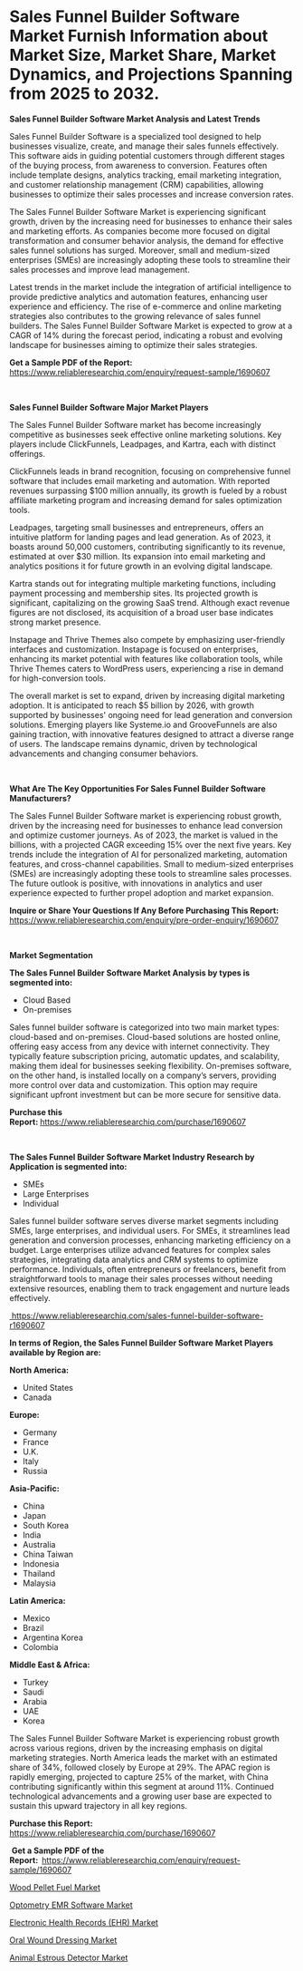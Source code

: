 <p><h1>Sales Funnel Builder Software Market Furnish Information about Market Size, Market Share, Market Dynamics, and Projections Spanning from 2025 to 2032.</h1></p><p><strong>Sales Funnel Builder Software Market Analysis and Latest Trends</strong></p>
<p><p>Sales Funnel Builder Software is a specialized tool designed to help businesses visualize, create, and manage their sales funnels effectively. This software aids in guiding potential customers through different stages of the buying process, from awareness to conversion. Features often include template designs, analytics tracking, email marketing integration, and customer relationship management (CRM) capabilities, allowing businesses to optimize their sales processes and increase conversion rates.</p><p>The Sales Funnel Builder Software Market is experiencing significant growth, driven by the increasing need for businesses to enhance their sales and marketing efforts. As companies become more focused on digital transformation and consumer behavior analysis, the demand for effective sales funnel solutions has surged. Moreover, small and medium-sized enterprises (SMEs) are increasingly adopting these tools to streamline their sales processes and improve lead management.</p><p>Latest trends in the market include the integration of artificial intelligence to provide predictive analytics and automation features, enhancing user experience and efficiency. The rise of e-commerce and online marketing strategies also contributes to the growing relevance of sales funnel builders. The Sales Funnel Builder Software Market is expected to grow at a CAGR of 14% during the forecast period, indicating a robust and evolving landscape for businesses aiming to optimize their sales strategies.</p></p>
<p><strong>Get a Sample PDF of the Report:&nbsp;</strong> <a href="https://www.reliableresearchiq.com/enquiry/request-sample/1690607?utm_campaign=973&utm_medium=2&utm_source=Github&utm_content=ia&utm_term=26032025&utm_id=sales-funnel-builder-software">https://www.reliableresearchiq.com/enquiry/request-sample/1690607</a></p>
<p>&nbsp;</p>
<p><strong>Sales Funnel Builder Software Major Market Players</strong></p>
<p><p>The Sales Funnel Builder Software market has become increasingly competitive as businesses seek effective online marketing solutions. Key players include ClickFunnels, Leadpages, and Kartra, each with distinct offerings.</p><p>ClickFunnels leads in brand recognition, focusing on comprehensive funnel software that includes email marketing and automation. With reported revenues surpassing $100 million annually, its growth is fueled by a robust affiliate marketing program and increasing demand for sales optimization tools.</p><p>Leadpages, targeting small businesses and entrepreneurs, offers an intuitive platform for landing pages and lead generation. As of 2023, it boasts around 50,000 customers, contributing significantly to its revenue, estimated at over $30 million. Its expansion into email marketing and analytics positions it for future growth in an evolving digital landscape.</p><p>Kartra stands out for integrating multiple marketing functions, including payment processing and membership sites. Its projected growth is significant, capitalizing on the growing SaaS trend. Although exact revenue figures are not disclosed, its acquisition of a broad user base indicates strong market presence.</p><p>Instapage and Thrive Themes also compete by emphasizing user-friendly interfaces and customization. Instapage is focused on enterprises, enhancing its market potential with features like collaboration tools, while Thrive Themes caters to WordPress users, experiencing a rise in demand for high-conversion tools.</p><p>The overall market is set to expand, driven by increasing digital marketing adoption. It is anticipated to reach $5 billion by 2026, with growth supported by businesses' ongoing need for lead generation and conversion solutions. Emerging players like Systeme.io and GrooveFunnels are also gaining traction, with innovative features designed to attract a diverse range of users. The landscape remains dynamic, driven by technological advancements and changing consumer behaviors.</p></p>
<p>&nbsp;</p>
<p><strong>What Are The Key Opportunities For Sales Funnel Builder Software Manufacturers?</strong></p>
<p><p>The Sales Funnel Builder Software market is experiencing robust growth, driven by the increasing need for businesses to enhance lead conversion and optimize customer journeys. As of 2023, the market is valued in the billions, with a projected CAGR exceeding 15% over the next five years. Key trends include the integration of AI for personalized marketing, automation features, and cross-channel capabilities. Small to medium-sized enterprises (SMEs) are increasingly adopting these tools to streamline sales processes. The future outlook is positive, with innovations in analytics and user experience expected to further propel adoption and market expansion.</p></p>
<p><strong>Inquire or Share Your Questions If Any Before Purchasing This Report:</strong> <a href="https://www.reliableresearchiq.com/enquiry/pre-order-enquiry/1690607?utm_campaign=973&utm_medium=2&utm_source=Github&utm_content=ia&utm_term=26032025&utm_id=sales-funnel-builder-software">https://www.reliableresearchiq.com/enquiry/pre-order-enquiry/1690607</a></p>
<p>&nbsp;</p>
<p><strong>Market Segmentation</strong></p>
<p><strong>The Sales Funnel Builder Software Market Analysis by types is segmented into:</strong></p>
<p><ul><li>Cloud Based</li><li>On-premises</li></ul></p>
<p><p>Sales funnel builder software is categorized into two main market types: cloud-based and on-premises. Cloud-based solutions are hosted online, offering easy access from any device with internet connectivity. They typically feature subscription pricing, automatic updates, and scalability, making them ideal for businesses seeking flexibility. On-premises software, on the other hand, is installed locally on a company’s servers, providing more control over data and customization. This option may require significant upfront investment but can be more secure for sensitive data.</p></p>
<p><strong>Purchase this Report:&nbsp;</strong><a href="https://www.reliableresearchiq.com/purchase/1690607?utm_campaign=973&utm_medium=2&utm_source=Github&utm_content=ia&utm_term=26032025&utm_id=sales-funnel-builder-software">https://www.reliableresearchiq.com/purchase/1690607</a></p>
<p>&nbsp;</p>
<p><strong>The Sales Funnel Builder Software Market Industry Research by Application is segmented into:</strong></p>
<p><ul><li>SMEs</li><li>Large Enterprises</li><li>Individual</li></ul></p>
<p><p>Sales funnel builder software serves diverse market segments including SMEs, large enterprises, and individual users. For SMEs, it streamlines lead generation and conversion processes, enhancing marketing efficiency on a budget. Large enterprises utilize advanced features for complex sales strategies, integrating data analytics and CRM systems to optimize performance. Individuals, often entrepreneurs or freelancers, benefit from straightforward tools to manage their sales processes without needing extensive resources, enabling them to track engagement and nurture leads effectively.</p></p>
<p><a href="https://www.reliableresearchiq.com/sales-funnel-builder-software-r1690607?utm_campaign=973&utm_medium=2&utm_source=Github&utm_content=ia&utm_term=26032025&utm_id=sales-funnel-builder-software">&nbsp;https://www.reliableresearchiq.com/sales-funnel-builder-software-r1690607</a></p>
<p><strong>In terms of Region, the Sales Funnel Builder Software Market Players available by Region are:</strong></p>
<p>
    <p> <strong> North America: </strong>
        <ul>
            <li>United States</li>
            <li>Canada</li>
        </ul>
        </p> 
    <p> <strong> Europe: </strong>
        <ul>
            <li>Germany</li>
            <li>France</li>
            <li>U.K.</li>
            <li>Italy</li>
            <li>Russia</li>
        </ul>
        </p> 
    <p> <strong> Asia-Pacific: </strong>
        <ul>
            <li>China</li>
            <li>Japan</li>
            <li>South Korea</li>
            <li>India</li>
            <li>Australia</li>
            <li>China Taiwan</li>
            <li>Indonesia</li>
            <li>Thailand</li>
            <li>Malaysia</li>
        </ul>
        </p> 
    <p> <strong> Latin America: </strong>
        <ul>
            <li>Mexico</li>
            <li>Brazil</li>
            <li>Argentina Korea</li>
            <li>Colombia</li>
        </ul>
        </p> 
    <p> <strong> Middle East & Africa: </strong>
        <ul>
            <li>Turkey</li>
            <li>Saudi</li>
            <li>Arabia</li>
            <li>UAE</li>
            <li>Korea</li>
        </ul>
    </p>
    </p>
<p><p>The Sales Funnel Builder Software Market is experiencing robust growth across various regions, driven by the increasing emphasis on digital marketing strategies. North America leads the market with an estimated share of 34%, followed closely by Europe at 29%. The APAC region is rapidly emerging, projected to capture 25% of the market, with China contributing significantly within this segment at around 11%. Continued technological advancements and a growing user base are expected to sustain this upward trajectory in all key regions.</p></p>
<p><strong>Purchase this Report: </strong><a href="https://www.reliableresearchiq.com/purchase/1690607?utm_campaign=973&utm_medium=2&utm_source=Github&utm_content=ia&utm_term=26032025&utm_id=sales-funnel-builder-software">https://www.reliableresearchiq.com/purchase/1690607</a></p>
<p>&nbsp;<strong>Get a Sample PDF of the Report:&nbsp;&nbsp;</strong><a href="https://www.reliableresearchiq.com/enquiry/request-sample/1690607?utm_campaign=973&utm_medium=2&utm_source=Github&utm_content=ia&utm_term=26032025&utm_id=sales-funnel-builder-software">https://www.reliableresearchiq.com/enquiry/request-sample/1690607</a></p>
<p><strong></strong></p>
<p><p><a href="https://github.com/aarajlyre/Market-Research-Report-List-1/blob/main/wood-pellet-fuel-market.md?utm_campaign=973&utm_medium=2&utm_source=Github&utm_content=ia&utm_term=26032025&utm_id=sales-funnel-builder-software">Wood Pellet Fuel Market</a></p><p><a href="https://github.com/palenjeppecd/Market-Research-Report-List-1/blob/main/optometry-emr-software-market.md?utm_campaign=973&utm_medium=2&utm_source=Github&utm_content=ia&utm_term=26032025&utm_id=sales-funnel-builder-software">Optometry EMR Software Market</a></p><p><a href="https://github.com/raaschadonle/Market-Research-Report-List-1/blob/main/electronic-health-records-ehr-market.md?utm_campaign=973&utm_medium=2&utm_source=Github&utm_content=ia&utm_term=26032025&utm_id=sales-funnel-builder-software">Electronic Health Records (EHR) Market</a></p><p><a href="https://github.com/fendtdjunawo/Market-Research-Report-List-1/blob/main/oral-wound-dressing-market.md?utm_campaign=973&utm_medium=2&utm_source=Github&utm_content=ia&utm_term=26032025&utm_id=sales-funnel-builder-software">Oral Wound Dressing Market</a></p><p><a href="https://github.com/sawrovpipolo/Market-Research-Report-List-1/blob/main/animal-estrous-detector-market.md?utm_campaign=973&utm_medium=2&utm_source=Github&utm_content=ia&utm_term=26032025&utm_id=sales-funnel-builder-software">Animal Estrous Detector Market</a></p></p>